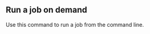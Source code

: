 <!-- usedin: [ _legacy_docker/Toolbelt/jobs-v1.md, _maestro/Toolbelt/jobs-v1.md, _node/toolbelt/jobs-v1.md, _rails/Toolbelt/jobs-v1.md] -->


## Run a job on demand

Use this command to run a job from the command line.

